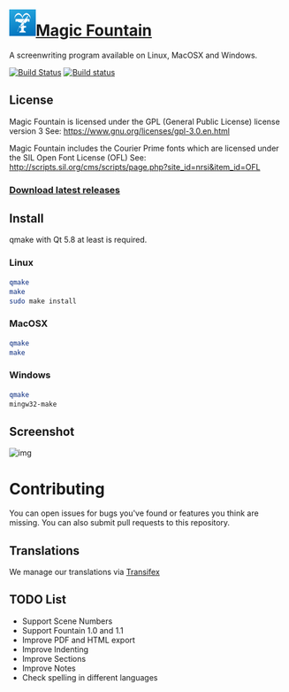 # ![img](https://github.com/Aztorius/magicfountain/raw/master/magicfountain.png)[Magic Fountain](https://aztorius.github.io/magicfountain/ "Magic Fountain Offical Site")
A screenwriting program available on Linux, MacOSX and Windows.

[![Build Status](https://travis-ci.org/Aztorius/magicfountain.svg?branch=master)](https://travis-ci.org/Aztorius/magicfountain)
[![Build status](https://ci.appveyor.com/api/projects/status/2jbbo67va29cjoxw?svg=true)](https://ci.appveyor.com/project/Aztorius/magicfountain)

## License
Magic Fountain is licensed under the GPL (General Public License) license version 3
See: https://www.gnu.org/licenses/gpl-3.0.en.html

Magic Fountain includes the Courier Prime fonts which are licensed under the SIL Open Font License (OFL)
See: http://scripts.sil.org/cms/scripts/page.php?site_id=nrsi&item_id=OFL

### [Download latest releases](https://goo.gl/NF7bAi)

## Install

qmake with Qt 5.8 at least is required.

### Linux
```bash
qmake
make
sudo make install
```

### MacOSX
```bash
qmake
make
```

### Windows
```bash
qmake
mingw32-make
```

## Screenshot
![img](https://lh3.googleusercontent.com/28OVCI8kb_qdWvEHDOlDu3vFekXqmeC-JFJYHwYuiZMRMOjLkaTODC4raWwsSpEti8WJ30w3P40dRVWwqw=w1000-no-tmp.jpg)

# Contributing
You can open issues for bugs you've found or features you think are missing. You can also submit pull requests to this repository.
## Translations
We manage our translations via [Transifex](https://goo.gl/tmFoFc "Translations via Transifex")

## TODO List

- Support Scene Numbers
- Support Fountain 1.0 and 1.1
- Improve PDF and HTML export
- Improve Indenting
- Improve Sections
- Improve Notes
- Check spelling in different languages
